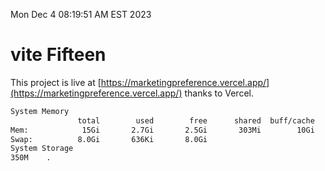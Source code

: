 Mon Dec  4 08:19:51 AM EST 2023

# vite Fifteen


This project is live at [https://marketingpreference.vercel.app/](https://marketingpreference.vercel.app/) thanks to Vercel.

```bash
System Memory
               total        used        free      shared  buff/cache   available
Mem:            15Gi       2.7Gi       2.5Gi       303Mi        10Gi        12Gi
Swap:          8.0Gi       636Ki       8.0Gi
System Storage
350M	.
